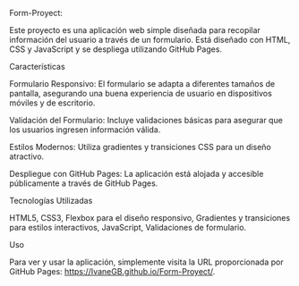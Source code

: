 Form-Proyect:

Este proyecto es una aplicación web simple diseñada para recopilar información del usuario a través de un formulario. Está diseñado con HTML, CSS y JavaScript y se despliega utilizando GitHub Pages.

Características

Formulario Responsivo: El formulario se adapta a diferentes tamaños de pantalla, asegurando una buena experiencia de usuario en dispositivos móviles y de escritorio.

Validación del Formulario: Incluye validaciones básicas para asegurar que los usuarios ingresen información válida.

Estilos Modernos: Utiliza gradientes y transiciones CSS para un diseño atractivo.

Despliegue con GitHub Pages: La aplicación está alojada y accesible públicamente a través de GitHub Pages.

Tecnologías Utilizadas

HTML5,
CSS3,
Flexbox para el diseño responsivo,
Gradientes y transiciones para estilos interactivos,
JavaScript,
Validaciones de formulario.

Uso

Para ver y usar la aplicación, simplemente visita la URL proporcionada por GitHub Pages: https://IvaneGB.github.io/Form-Proyect/.
